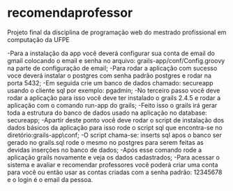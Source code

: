 # recomendaprofessor
Projeto final da disciplina de programação web do mestrado profissional em computação da UFPE


-Para a instalação da app você deverá configurar sua conta de email do gmail colocando o email e senha no arquivo: grails-app/conf/Config.groovy
na parte de configuração de email;
-Para rodar a aplicação com sucesso voce deverá instalar o postgres com senha padrão postgres e rodar na porta 5432;
-Em seguida crie um banco de dados chamado: secureapp usando o cliente sql por exemplo: pgadmin;
-No terceiro passo você deve rodar a aplicação para isso você deve ter instalado o grails 2.4.5 e rodar a aplicação com o comando run-app do grails;
-Feito isso o grails irá gerar toda a estrutura do banco de dados usado na aplicação no database: secureapp;
-Apartir deste ponto você deve rodar o script de instalação dos dados básicos da aplicação para isso rode o script sql que encontra-se no diretório:grails-app\conf;
-O script chama-se: inserts sql apos o banco ser gerado no grails.sql rode o mesmo no postgres para serem feitas as devidas inserções no banco de dados;
-Após esse comando rode a aplicação grails novamente e veja os dados cadastrados;
-Para acessar o sistema e avaliar e recomendar professores você poderá criar uma conta para você ou então usar as contas criadas com a senha padrão: 12345678 e o login é o email da pessoa.





